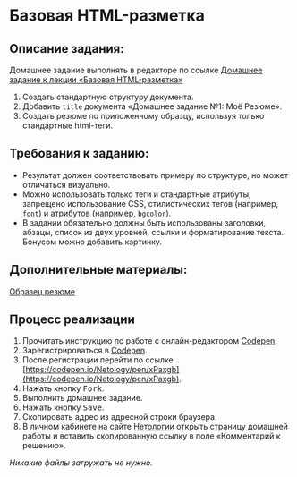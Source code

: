 Базовая HTML-разметка
===

## Описание задания:

Домашнее задание выполнять в редакторе по ссылке [Домашнее задание к лекции «Базовая HTML-разметка»](https://codepen.io/Netology/pen/xPaxgb)

1. Создать стандартную структуру документа.
2. Добавить `title` документа «Домашнее задание №1: Моё Резюме».
3. Создать резюме по приложенному образцу, используя только стандартные html-теги.

## Требования к заданию:

- Результат должен соответствовать примеру по структуре, но может отличаться визуально.
- Можно использовать только теги и стандартные атрибуты, запрещено использование CSS, стилистических тегов (например, `font`) и атрибутов (например, `bgcolor`).
- В задании обязательно должны быть использованы заголовки, абзацы, список из двух уровней, ссылки и форматирование текста. Бонусом можно добавить картинку.

## Дополнительные материалы:

[Образец резюме](resourses/hw1-1.pdf)

## Процесс реализации

1. Прочитать инструкцию по работе с онлайн-редактором [Codepen](https://github.com/netology-code/guides/tree/master/codepen).
2. Зарегистрироваться в [Codepen](https://codepen.io).
3. После регистрации перейти по ссылке  [https://codepen.io/Netology/pen/xPaxgb](https://codepen.io/Netology/pen/xPaxgb).
4. Нажать кнопку <kbd>Fork</kbd>.
5. Выполнить домашнее задание.
6. Нажать кнопку <kbd>Save</kbd>.
7. Скопировать адрес из адресной строки браузера.
8. В личном кабинете на сайте [Нетологии](https://netology.ru/) открыть страницу домашней работы и вставить скопированную ссылку в поле «Комментарий к решению».

*Никакие файлы загружать не нужно.*
